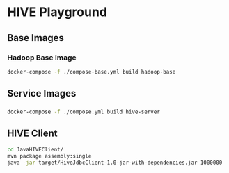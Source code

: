 # HIVE Playground

## Base Images
### Hadoop Base Image
```bash
docker-compose -f ./compose-base.yml build hadoop-base
```

## Service Images
###
```bash
docker-compose -f ./compose.yml build hive-server
```


## HIVE Client
```bash
cd JavaHIVEClient/
mvn package assembly:single
java -jar target/HiveJdbcClient-1.0-jar-with-dependencies.jar 1000000
```
